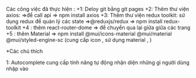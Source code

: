 Các công việc đã thực hiện :
+1: Deloy git bằng git pages
+2: Thêm thư viện axios:
=>để call api
=> npm install axios
+3: Thêm thư viện redux toolkit:
sử dụng redux để quản lý các state
=>@reduxjs/redux
=> npm install redux-toolkit
+4 : thêm react-router-dome
=> để chuyển qua lại giữa giữa các trang
+5 : thêm Material
=> npm install @mui/icons-material @mui/material @mui/styled-engine-sc (cung cấp icon , sử dụng material , )

\*Các chú thích

1: Autocomplete cung cấp tính năng tự động nhận diện những gì người dùng nhập vào

